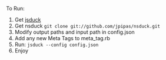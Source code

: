 To Run:

1.  Get [jsduck](http://github.com/senchalabs/jsduck)
2.  Get nsduck `git clone git://github.com/jpipas/nsduck.git`
3.  Modify output paths and input path in config.json 
4.  Add any new Meta Tags to meta_tag.rb
5.  Run: `jsduck --config config.json`
6.  Enjoy